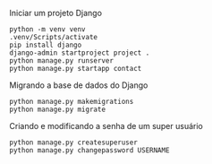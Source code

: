 Iniciar um projeto Django

```
python -m venv venv
.venv/Scripts/activate
pip install django
django-admin startproject project .
python manage.py runserver
python manage.py startapp contact
```

Migrando a base de dados do Django

```
python manage.py makemigrations
python manage.py migrate
```

Criando e modificando a senha de um super usuário

```
python manage.py createsuperuser
python manage.py changepassword USERNAME
```
